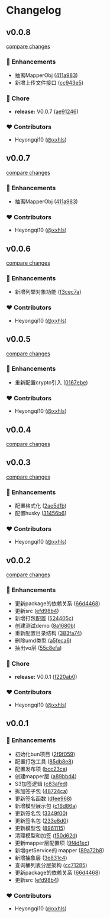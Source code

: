 # Changelog

## v0.0.8

[compare changes](https://github.com/UnHF/s3-sdk/compare/v0.0.7...v0.0.8)

### 🚀 Enhancements

- 抽离MapperObj ([411a983](https://github.com/UnHF/s3-sdk/commit/411a983))
- 新增上传文件接口 ([cc943e5](https://github.com/UnHF/s3-sdk/commit/cc943e5))

### 🏡 Chore

- **release:** V0.0.7 ([ae91246](https://github.com/UnHF/s3-sdk/commit/ae91246))

### ❤️ Contributors

- Heyongqi10 ([@xxhls](https://github.com/xxhls))

## v0.0.7

[compare changes](https://github.com/UnHF/s3-sdk/compare/v0.0.6...v0.0.7)

### 🚀 Enhancements

- 抽离MapperObj ([411a983](https://github.com/UnHF/s3-sdk/commit/411a983))

### ❤️ Contributors

- Heyongqi10 ([@xxhls](https://github.com/xxhls))

## v0.0.6

[compare changes](https://github.com/UnHF/s3-sdk/compare/v0.0.5...v0.0.6)

### 🚀 Enhancements

- 新增列举对象功能 ([f3cec7a](https://github.com/UnHF/s3-sdk/commit/f3cec7a))

### ❤️ Contributors

- Heyongqi10 ([@xxhls](https://github.com/xxhls))

## v0.0.5

[compare changes](https://github.com/UnHF/s3-sdk/compare/v0.0.3...v0.0.5)

### 🚀 Enhancements

- 重新配置crypto引入 ([0167ebe](https://github.com/UnHF/s3-sdk/commit/0167ebe))

### ❤️ Contributors

- Heyongqi10 ([@xxhls](https://github.com/xxhls))

## v0.0.4

[compare changes](https://github.com/UnHF/s3-sdk/compare/v0.0.3...v0.0.4)

## v0.0.3

[compare changes](https://github.com/UnHF/s3-sdk/compare/v0.0.2...v0.0.3)

### 🚀 Enhancements

- 配置格式化 ([2ae5dfb](https://github.com/UnHF/s3-sdk/commit/2ae5dfb))
- 配置husky ([31456b6](https://github.com/UnHF/s3-sdk/commit/31456b6))

### ❤️ Contributors

- Heyongqi10 ([@xxhls](https://github.com/xxhls))

## v0.0.2

[compare changes](https://github.com/UnHF/s3-sdk/compare/v0.0.1...v0.0.2)

### 🚀 Enhancements

- 更新package的依赖关系 ([66d4468](https://github.com/UnHF/s3-sdk/commit/66d4468))
- 更新src ([efd98b4](https://github.com/UnHF/s3-sdk/commit/efd98b4))
- 新增打包配置 ([524405c](https://github.com/UnHF/s3-sdk/commit/524405c))
- 创建测试demo ([8a1680b](https://github.com/UnHF/s3-sdk/commit/8a1680b))
- 重新配置目录结构 ([383fa74](https://github.com/UnHF/s3-sdk/commit/383fa74))
- 删除umd类型 ([a5feca6](https://github.com/UnHF/s3-sdk/commit/a5feca6))
- 抽出vo层 ([55c8efa](https://github.com/UnHF/s3-sdk/commit/55c8efa))

### 🏡 Chore

- **release:** V0.0.1 ([f220ab0](https://github.com/UnHF/s3-sdk/commit/f220ab0))

### ❤️ Contributors

- Heyongqi10 ([@xxhls](https://github.com/xxhls))

## v0.0.1

### 🚀 Enhancements

- 初始化bun项目 ([2f9f059](https://github.com/UnHF/s3-sdk/commit/2f9f059))
- 配置打包工具 ([85db8e8](https://github.com/UnHF/s3-sdk/commit/85db8e8))
- 配置发布项 ([bcc23ca](https://github.com/UnHF/s3-sdk/commit/bcc23ca))
- 创建mapper层 ([a89bbd4](https://github.com/UnHF/s3-sdk/commit/a89bbd4))
- S3加签逻辑 ([c83afed](https://github.com/UnHF/s3-sdk/commit/c83afed))
- 拆加签子包 ([48724ca](https://github.com/UnHF/s3-sdk/commit/48724ca))
- 更新签名函数 ([dfee968](https://github.com/UnHF/s3-sdk/commit/dfee968))
- 新增模型展示包 ([c16d86a](https://github.com/UnHF/s3-sdk/commit/c16d86a))
- 更新签名包 ([3349f00](https://github.com/UnHF/s3-sdk/commit/3349f00))
- 更新签名包 ([233e8d0](https://github.com/UnHF/s3-sdk/commit/233e8d0))
- 更新模型包 ([8961115](https://github.com/UnHF/s3-sdk/commit/8961115))
- 清理模型和加签 ([f50d62d](https://github.com/UnHF/s3-sdk/commit/f50d62d))
- 更新mapper层配置项 ([9f4d1ec](https://github.com/UnHF/s3-sdk/commit/9f4d1ec))
- 新增getService的 mapper ([89a72b8](https://github.com/UnHF/s3-sdk/commit/89a72b8))
- 新增抽象层 ([3e831c4](https://github.com/UnHF/s3-sdk/commit/3e831c4))
- 查询桶列表分层架构 ([cc71285](https://github.com/UnHF/s3-sdk/commit/cc71285))
- 更新package的依赖关系 ([66d4468](https://github.com/UnHF/s3-sdk/commit/66d4468))
- 更新src ([efd98b4](https://github.com/UnHF/s3-sdk/commit/efd98b4))

### ❤️ Contributors

- Heyongqi10 ([@xxhls](https://github.com/xxhls))
